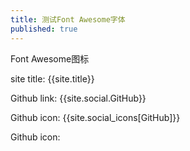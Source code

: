 ```yaml
---
title: 测试Font Awesome字体
published: true
---
```


Font Awesome图标

site title: {{site.title}}

Github link: {{site.social.GitHub}}

Github icon: {{site.social_icons[GitHub]}}

Github icon: <i class="fa fa-fw fa-{{ site.social_icons[GitHub] | default: 'globe' | downcase }}"></i>